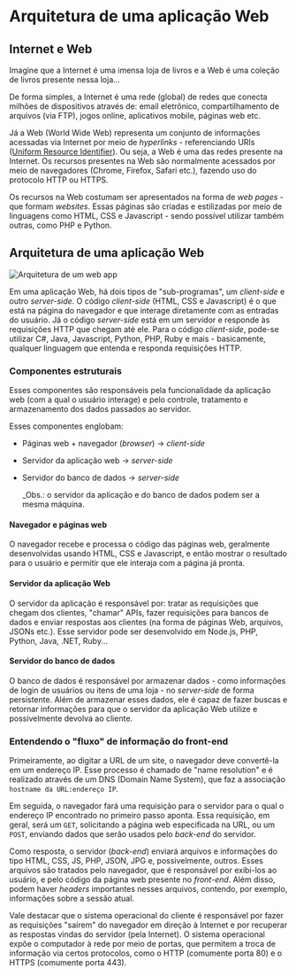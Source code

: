 # Arquitetura de uma aplicação Web

## Internet e Web

Imagine que a Internet é uma imensa loja de livros e a Web é uma coleção de livros presente nessa loja...

De forma simples, a Internet é uma rede \(global\) de redes que conecta milhões de dispositivos através de: email eletrônico, compartilhamento de arquivos \(via FTP\), jogos online, aplicativos mobile, páginas web etc.

Já a Web \(World Wide Web\) representa um conjunto de informações acessadas via Internet por meio de _hyperlinks_ - referenciando URIs \([Uniform Resource Identifier](https://en.wikipedia.org/wiki/Uniform_Resource_Identifier)\). Ou seja, a Web é uma das redes presente na Internet. Os recursos presentes na Web são normalmente acessados por meio de navegadores \(Chrome, Firefox, Safari etc.\), fazendo uso do protocolo HTTP ou HTTPS.

Os recursos na Web costumam ser apresentados na forma de _web pages_ - que formam _websites_. Essas páginas são criadas e estilizadas por meio de linguagens como HTML, CSS e Javascript - sendo possível utilizar também outras, como PHP e Python.

## Arquitetura de uma aplicação Web

![Arquitetura de um web app](../../.gitbook/assets/arquitetura_web_back_front.png)

Em uma aplicação Web, há dois tipos de "sub-programas", um _client-side_ e outro _server-side_. O código _client-side_ \(HTML, CSS e Javascript\) é o que está na página do navegador e que interage diretamente com as entradas do usuário. Já o código _server-side_ está em um servidor e responde às requisições HTTP que chegam até ele. Para o código _client-side_, pode-se utilizar C\#, Java, Javascript, Python, PHP, Ruby e mais - basicamente, qualquer linguagem que entenda e responda requisições HTTP.

### Componentes estruturais

Esses componentes são responsáveis pela funcionalidade da aplicação web \(com a qual o usuário interage\) e pelo controle, tratamento e armazenamento dos dados passados ao servidor.

Esses componentes englobam:

* Páginas web + navegador \(_browser_\) -&gt; _client-side_
* Servidor da aplicação web -&gt; _server-side_
* Servidor do banco de dados -&gt; _server-side_

  \_Obs.: o servidor da aplicação e do banco de dados podem ser a mesma máquina.

#### Navegador e páginas web

O navegador recebe e processa o código das páginas web, geralmente desenvolvidas usando HTML, CSS e Javascript, e então mostrar o resultado para o usuário e permitir que ele interaja com a página já pronta.

#### Servidor da aplicação Web

O servidor da aplicação é responsável por: tratar as requisições que chegam dos clientes, "chamar" APIs, fazer requisições para bancos de dados e enviar respostas aos clientes \(na forma de páginas Web, arquivos, JSONs etc.\). Esse servidor pode ser desenvolvido em Node.js, PHP, Python, Java, .NET, Ruby...

#### Servidor do banco de dados

O banco de dados é responsável por armazenar dados - como informações de login de usuários ou itens de uma loja - no _server-side_ de forma persistente. Além de armazenar esses dados, ele é capaz de fazer buscas e retornar informações para que o servidor da aplicação Web utilize e possivelmente devolva ao cliente.

### Entendendo o "fluxo" de informação do front-end

Primeiramente, ao digitar a URL de um site, o navegador deve convertê-la em um endereço IP. Esse processo é chamado de "name resolution" e é realizado através de um DNS \(Domain Name System\), que faz a associação `hostname da URL:endereço IP`.

Em seguida, o navegador fará uma requisição para o servidor para o qual o endereço IP encontrado no primeiro passo aponta. Essa requisição, em geral, será um `GET`, solicitando a página web especificada na URL, ou um `POST`, enviando dados que serão usados pelo _back-end_ do servidor.

Como resposta, o servidor \(_back-end_\) enviará arquivos e informações do tipo HTML, CSS, JS, PHP, JSON, JPG e, possivelmente, outros. Esses arquivos são tratados pelo navegador, que é responsável por exibi-los ao usuário, e pelo código da página web presente no _front-end_. Além disso, podem haver _headers_ importantes nesses arquivos, contendo, por exemplo, informações sobre a sessão atual.

Vale destacar que o sistema operacional do cliente é responsável por fazer as requisições "saírem" do navegador em direção à Internet e por recuperar as respostas vindas do servidor \(pela Internet\). O sistema operacional expõe o computador à rede por meio de portas, que permitem a troca de informação via certos protocolos, como o HTTP \(comumente porta 80\) e o HTTPS \(comumente porta 443\).
